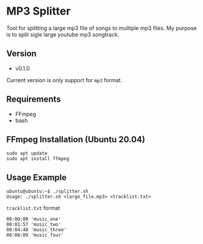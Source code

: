 # MP3 Splitter
Tool for splitting a large mp3 file of songs to multiple mp3 files. My purpose is to split sigle large youtube mp3 songtrack.

## Version
- v0.1.0

Current version is only support for `mp3` format. 

## Requirements
- FFmpeg
- bash

## FFmpeg Installation (Ubuntu 20.04)
```shell
sudo apt update
sudo apt install ffmpeg
```

## Usage Example

```
ubuntu@ubuntu:~$ ./splitter.sh 
Usage: ./splitter.sh <large_file.mp3> <tracklist.txt>
```
`tracklist.txt` format
```
00:00:00 'music_one'
00:01:57 'music_two'
00:04:48 'music_three'
00:08:09 'music_four'
```

